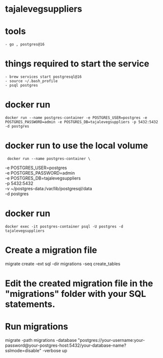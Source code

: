 # tajalevegsuppliers
    
# tools
    - go , postgres@16


# things required to start the service
    - brew services start postgresql@16
    - source ~/.bash_profile
    - psql postgres

# docker run 
    docker run --name postgres-container -e POSTGRES_USER=postgres -e POSTGRES_PASSWORD=admin -e POSTGRES_DB=tajalevegsuppliers -p 5432:5432 -d postgres

# docker run to use the local volume
     docker run --name postgres-container \                        
  -e POSTGRES_USER=postgres \
  -e POSTGRES_PASSWORD=admin \
  -e POSTGRES_DB=tajalevegsuppliers \
  -p 5432:5432 \
  -v ~/postgres-data:/var/lib/postgresql/data \
  -d postgres
    
# docker run 
    docker exec -it postgres-container psql -U postgres -d tajalevegsuppliers

# Create a migration file
migrate create -ext sql -dir migrations -seq create_tables

# Edit the created migration file in the "migrations" folder with your SQL statements.

# Run migrations
migrate -path migrations -database "postgres://your-username:your-password@your-postgres-host:5432/your-database-name?sslmode=disable" -verbose up
